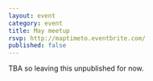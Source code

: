 ```yaml
---
layout: event
category: event
title: May meetup
rsvp: http://maptimeto.eventbrite.com/
published: false
---
```


TBA so leaving this unpublished for now.
